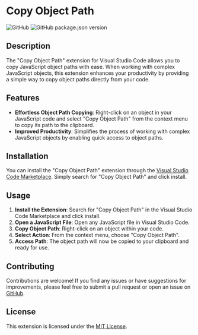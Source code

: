 # Copy Object Path

![GitHub](https://img.shields.io/github/license/Lete114/copy-object-path)
![GitHub package.json version](https://img.shields.io/github/package-json/v/Lete114/copy-object-path)

## Description

The "Copy Object Path" extension for Visual Studio Code allows you to copy JavaScript object paths with ease. When working with complex JavaScript objects, this extension enhances your productivity by providing a simple way to copy object paths directly from your code.

## Features

- **Effortless Object Path Copying**: Right-click on an object in your JavaScript code and select "Copy Object Path" from the context menu to copy its path to the clipboard.
- **Improved Productivity**: Simplifies the process of working with complex JavaScript objects by enabling quick access to object paths.

## Installation

You can install the "Copy Object Path" extension through the [Visual Studio Code Marketplace](https://marketplace.visualstudio.com/items?itemName=Lete114.copy-object-path). Simply search for "Copy Object Path" and click install.

## Usage

1. **Install the Extension**: Search for "Copy Object Path" in the Visual Studio Code Marketplace and click install.
2. **Open a JavaScript File**: Open any JavaScript file in Visual Studio Code.
3. **Copy Object Path**: Right-click on an object within your code.
4. **Select Action**: From the context menu, choose "Copy Object Path".
5. **Access Path**: The object path will now be copied to your clipboard and ready for use.

## Contributing

Contributions are welcome! If you find any issues or have suggestions for improvements, please feel free to submit a pull request or open an issue on [GitHub](https://github.com/Lete114/copy-object-path).

## License

This extension is licensed under the [MIT License](LICENSE).
